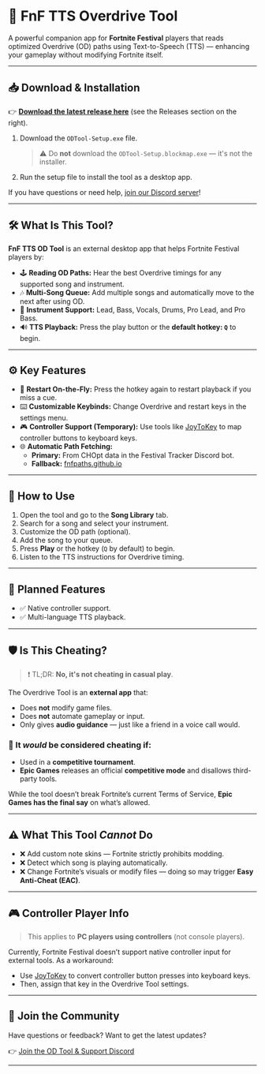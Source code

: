 # 🎸 FnF TTS Overdrive Tool

A powerful companion app for **Fortnite Festival** players that reads optimized Overdrive (OD) paths using Text-to-Speech (TTS) — enhancing your gameplay without modifying Fortnite itself.

---

## 📥 Download & Installation

👉 **[Download the latest release here](https://github.com/Redwolfgamess/FF-TTS-Overdrive/releases)** (see the Releases section on the right).

1. Download the `ODTool-Setup.exe` file.
   > ⚠️ Do **not** download the `ODTool-Setup.blockmap.exe` — it's not the installer.
2. Run the setup file to install the tool as a desktop app.

If you have questions or need help, [join our Discord server](https://discord.gg/CkcCmx2WST)!

---

## 🛠️ What Is This Tool?

**FnF TTS OD Tool** is an external desktop app that helps Fortnite Festival players by:

- 🕹️ **Reading OD Paths:** Hear the best Overdrive timings for any supported song and instrument.
- 🎶 **Multi-Song Queue:** Add multiple songs and automatically move to the next after using OD.
- 🎸 **Instrument Support:** Lead, Bass, Vocals, Drums, Pro Lead, and Pro Bass.
- 🔊 **TTS Playback:** Press the play button or the **default hotkey: `Q`** to begin.

---

## ⚙️ Key Features

- 🔁 **Restart On-the-Fly:** Press the hotkey again to restart playback if you miss a cue.
- ⌨️ **Customizable Keybinds:** Change Overdrive and restart keys in the settings menu.
- 🎮 **Controller Support (Temporary):** Use tools like [JoyToKey](https://joytokey.net/en/) to map controller buttons to keyboard keys.
- 🌐 **Automatic Path Fetching:**
  - **Primary:** From CHOpt data in the Festival Tracker Discord bot.
  - **Fallback:** [fnfpaths.github.io](https://fnfpaths.github.io)

---

## 🔄 How to Use

1. Open the tool and go to the **Song Library** tab.
2. Search for a song and select your instrument.
3. Customize the OD path (optional).
4. Add the song to your queue.
5. Press **Play** or the hotkey (`Q` by default) to begin.
6. Listen to the TTS instructions for Overdrive timing.

---

## 🧠 Planned Features

- ✅ Native controller support.
- ✅ Multi-language TTS playback.

---

## 🛡️ Is This Cheating?

> ❗ TL;DR: **No, it's not cheating in casual play**.

The Overdrive Tool is an **external app** that:
- Does **not** modify game files.
- Does **not** automate gameplay or input.
- Only gives **audio guidance** — just like a friend in a voice call would.

### 🚫 It *would* be considered cheating if:
- Used in a **competitive tournament**.
- **Epic Games** releases an official **competitive mode** and disallows third-party tools.

While the tool doesn’t break Fortnite’s current Terms of Service, **Epic Games has the final say** on what’s allowed.

---

## ⚠️ What This Tool *Cannot* Do

- ❌ Add custom note skins — Fortnite strictly prohibits modding.
- ❌ Detect which song is playing automatically.
- ❌ Change Fortnite’s visuals or modify files — doing so may trigger **Easy Anti-Cheat (EAC)**.

---

## 🎮 Controller Player Info

> This applies to **PC players using controllers** (not console players).

Currently, Fortnite Festival doesn’t support native controller input for external tools. As a workaround:

- Use [JoyToKey](https://joytokey.net/en/) to convert controller button presses into keyboard keys.
- Then, assign that key in the Overdrive Tool settings.

---

## 💬 Join the Community

Have questions or feedback? Want to get the latest updates?

👉 [Join the OD Tool & Support Discord](https://discord.gg/CkcCmx2WST)

---

